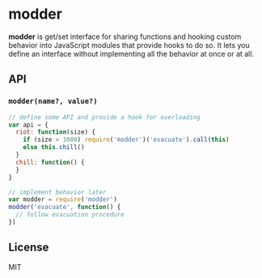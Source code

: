 # modder
<b>modder</b> is get/set interface for sharing functions and hooking custom behavior into JavaScript modules that provide hooks to do so. It lets you define an interface without implementing all the behavior at once or at all.

## API

### `modder(name?, value?)`

```js
// define some API and provide a hook for overloading
var api = {
  riot: function(size) {
    if (size > 1000) require('modder')('evacuate').call(this)
    else this.chill()
  }
  chill: function() {
  }
}

// implement behavior later
var modder = require('modder')
modder('evacuate', function() {
  // follow evacuation procedure
})
```

## License
MIT